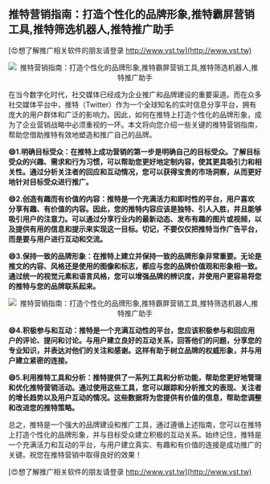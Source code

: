 ## **推特营销指南：打造个性化的品牌形象,推特霸屏营销工具,推特筛选机器人,推特推广助手**

[😍想了解推广相关软件的朋友请登录 http://www.vst.tw](http://www.vst.tw)

 <center><img src="https://vst.tw/MP4/tuiguang/png/6.png" alt="推特营销指南：打造个性化的品牌形象,推特霸屏营销工具,推特筛选机器人,推特推广助手"></center>

在当今数字化时代，社交媒体已经成为企业推广和品牌建设的重要渠道。而在众多社交媒体平台中，推特（Twitter）作为一个全球知名的实时信息分享平台，拥有庞大的用户群体和广泛的影响力。因此，如何在推特上打造个性化的品牌形象，成为了企业营销战略中必须重视的一环。本文将向您介绍一些关键的推特营销指南，帮助您借助推特有效地塑造和推广自己的品牌。

**😄1.明确目标受众：在推特上成功营销的第一步是明确自己的目标受众。了解目标受众的兴趣、需求和行为习惯，可以帮助您更好地定制内容，使其更具吸引力和相关性。通过分析关注者的回应和互动情况，您可以获得宝贵的市场洞察，从而更好地针对目标受众进行推广。**

**😄2.创造有趣而有价值的内容：推特是一个充满活力和即时性的平台，用户喜欢分享有趣、有价值的内容。因此，您的推特内容应该是独特、引人入胜，并且能够吸引用户的注意力。可以通过分享行业内的最新动态、发布有趣的图片或视频，以及提供有用的信息和提示来实现这一目标。切记，不要仅仅把推特当作广告平台，而是要与用户进行互动和交流。**

**😄3.保持一致的品牌形象：在推特上建立并保持一致的品牌形象非常重要。无论是推文的内容、风格还是使用的图像和标志，都应与您的品牌价值观和形象相一致。通过统一的视觉元素和语言风格，您可以增强品牌的辨识度，并使用户更容易将您的推特与您的品牌联系起来。**

 <center><img src="https://vst.tw/MP4/tuiguang/png/3.png" alt="推特营销指南：打造个性化的品牌形象,推特霸屏营销工具,推特筛选机器人,推特推广助手"></center>

**😄4.积极参与和互动：推特是一个充满互动性的平台，您应该积极参与和回应用户的评论、提问和讨论。与用户建立良好的互动关系，回答他们的问题，分享您的专业知识，并表达对他们的关注和感谢。这样有助于树立品牌的权威形象，并与用户建立紧密的连接。**

**😄5.利用推特工具和分析：推特提供了一系列工具和分析功能，帮助您更好地管理和优化推特营销活动。通过使用这些工具，您可以跟踪和分析推文的表现、关注者的增长趋势以及用户互动的情况。这些数据将为您提供有价值的信息，帮助您调整和改进您的推特策略。**

总之，推特是一个强大的品牌建设和推广工具，通过遵循上述指南，您可以在推特上打造个性化的品牌形象，并与目标受众建立积极的互动关系。始终记住，推特是一个充满活力和互动的平台，与用户建立真实、有趣和有价值的连接是成功推广的关键。祝您在推特营销中取得良好的效果！

[😍想了解推广相关软件的朋友请登录 http://www.vst.tw](http://www.vst.tw)



